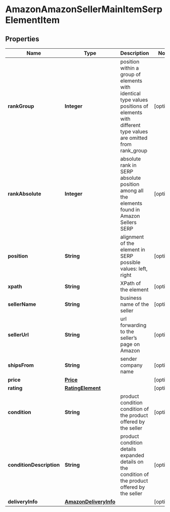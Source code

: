 

# AmazonAmazonSellerMainItemSerpElementItem


## Properties

| Name | Type | Description | Notes |
|------------ | ------------- | ------------- | -------------|
|**rankGroup** | **Integer** | position within a group of elements with identical type values positions of elements with different type values are omitted from rank_group |  [optional] |
|**rankAbsolute** | **Integer** | absolute rank in SERP absolute position among all the elements found in Amazon Sellers SERP |  [optional] |
|**position** | **String** | alignment of the element in SERP possible values: left, right |  [optional] |
|**xpath** | **String** | XPath of the element |  [optional] |
|**sellerName** | **String** | business name of the seller |  [optional] |
|**sellerUrl** | **String** | url forwarding to the seller’s page on Amazon |  [optional] |
|**shipsFrom** | **String** | sender company name |  [optional] |
|**price** | [**Price**](Price.md) |  |  [optional] |
|**rating** | [**RatingElement**](RatingElement.md) |  |  [optional] |
|**condition** | **String** | product condition condition of the product offered by the seller |  [optional] |
|**conditionDescription** | **String** | product condition details expanded details on the condition of the product offered by the seller |  [optional] |
|**deliveryInfo** | [**AmazonDeliveryInfo**](AmazonDeliveryInfo.md) |  |  [optional] |



